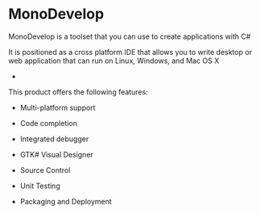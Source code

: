 # MonoDevelop

MonoDevelop is a toolset that you can use to create applications with C#

It is positioned as a cross platform IDE that allows you to write desktop or web application that can run on Linux, Windows, and Mac OS X

-

This product offers the following features:

- Multi-platform support

- Code completion

- Integrated debugger

- GTK# Visual Designer

- Source Control

- Unit Testing

- Packaging and Deployment